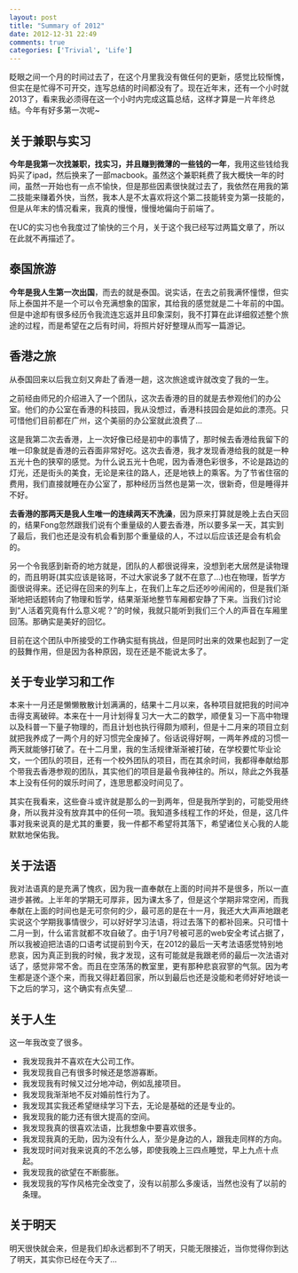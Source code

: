 ```yaml
---
layout: post
title: "Summary of 2012"
date: 2012-12-31 22:49
comments: true
categories: ['Trivial', 'Life']
---
```


眨眼之间一个月的时间过去了，在这个月里我没有做任何的更新，感觉比较惭愧，但实在是忙得不可开交，连写总结的时间都没有了。现在近年末，还有一个小时就2013了，看来我必须得在这一个小时内完成这篇总结，这样才算是一片年终总结。今年有好多第一次呢~

## 关于兼职与实习

**今年是我第一次找兼职，找实习，并且赚到微薄的一些钱的一年**，我用这些钱给我妈买了ipad，然后换来了一部macbook。虽然这个兼职耗费了我大概快一年的时间，虽然一开始也有一点不愉快，但是那些因素很快就过去了，我依然在用我的第二技能来赚着外快，当然，我本人是不太喜欢将这个第二技能转变为第一技能的，但是从年末的情况看来，我真的慢慢，慢慢地偏向于前端了。

在UC的实习也令我度过了愉快的三个月，关于这个我已经写过两篇文章了，所以在此就不再描述了。

## 泰国旅游

**今年是我人生第一次出国**，而去的就是泰国。说实话，在去之前我满怀憧憬，但实际上泰国并不是一个可以令充满想象的国家，其给我的感觉就是二十年前的中国。但是中途却有很多经历令我流连忘返并且印象深刻，我不打算在此详细叙述整个旅途的过程，而是希望在之后有时间，将照片好好整理从而写一篇游记。

## 香港之旅

从泰国回来以后我立刻又奔赴了香港一趟，这次旅途或许就改变了我的一生。

之前经由师兄的介绍进入了一个团队，这次去香港的目的就是去参观他们的办公室。他们的办公室在香港的科技园，我从没想过，香港科技园会是如此的漂亮。只可惜他们目前都在广州，这个美丽的办公室就此浪费了...

这是我第二次去香港，上一次好像已经是初中的事情了，那时候去香港给我留下的唯一印象就是香港的云吞面非常好吃。这次去香港，我才发现香港给我的就是一种五光十色的狭窄的感觉。为什么说五光十色呢，因为香港色彩很多，不论是路边的灯光，还是街头的美食，无论是来往的路人，还是地铁上的乘客。为了节省住宿的费用，我们直接就睡在办公室了，那种经历当然也是第一次，很新奇，但是睡得并不好。

**去香港的那两天是我人生唯一的连续两天不洗澡**，因为原来打算就是晚上去白天回的，结果Fong忽然跟我们说有个重量级的人要去香港，所以要多呆一天，其实到了最后，我们也还是没有机会看到那个重量级的人，不过以后应该还是会有机会的。

另一个令我感到新奇的地方就是，团队的人都很说得来，没想到老大居然是读物理的，而且明哥(其实应该是铭哥，不过大家说多了就不在意了...)也在物理，哲学方面很说得来。还记得在回来的列车上，在我们上车之后还吵吵闹闹的，但是我们渐渐地把话题转向了物理和哲学，结果渐渐地整节车厢都安静了下来。当我们讨论到“人活着究竟有什么意义呢？”的时候，我就只能听到我们三个人的声音在车厢里回荡。那确实是美好的回忆。

目前在这个团队中所接受的工作确实挺有挑战，但是同时出来的效果也起到了一定的鼓舞作用，但是因为各种原因，现在还是不能说太多了。

## 关于专业学习和工作

本来十一月还是懒懒散散计划满满的，结果十二月以来，各种项目就把我的时间冲击得支离破碎。本来在十一月计划得复习大一大二的数学，顺便复习一下高中物理以及科普一下量子物理的，而且计划也执行得颇为顺利，但是十二月来的项目立刻就把我养成了一两个月的好习惯完全废掉了。俗话说得好啊，一两年养成的习惯一两天就能够打破了。在十二月里，我的生活规律渐渐被打破，在学校要忙毕业论文，一个团队的项目，还有一个校外团队的项目，而在其余时间，我都得奉献给那个带我去香港参观的团队，其实他们的项目是最令我神往的。所以，除此之外我基本上没有任何的娱乐时间了，连思思都没时间见了。

其实在我看来，这些奋斗或许就是那么的一到两年，但是我所学到的，可能受用终身，所以我并没有放弃其中的任何一项。我知道多线程工作的坏处，但是，这几件事对我来说真的是尤其的重要，我一件都不希望将其落下，希望诸位关心我的人能默默地保佑我。

## 关于法语

我对法语真的是充满了愧疚，因为我一直奉献在上面的时间并不是很多，所以一直进步甚微。上半年的学期无可厚非，因为课太多了，但是这个学期非常空闲，而我奉献在上面的时间也是无可奈何的少，最可恶的是在十一月，我还大大声声地跟老实说这个学期我事情很少，可以好好学习法语，将过去落下的都补回来。只可惜十二月一到，什么诺言就都不攻自破了。由于1月7号被可恶的web安全考试占据了，所以我被迫把法语的口语考试提前到今天，在2012的最后一天考法语感觉特别地悲哀，因为真正到我的时候，我才发现，这有可能就是我跟老师的最后一次法语对话了，感觉非常不舍。而且在空荡荡的教室里，更有那种悲哀寂寥的气氛。因为考生都是逐个逐个来，而我又得赶着回家，所以到最后也还是没能和老师好好地谈一下之后的学习，这个确实有点失望...

## 关于人生

这一年我改变了很多。

+ 我发现我并不喜欢在大公司工作。
+ 我发现我自己有很多时候还是悠游寡断。
+ 我发现我有时候又过分地冲动，例如乱接项目。
+ 我发现我渐渐地不反对婚前性行为了。
+ 我发现其实我还希望继续学习下去，无论是基础的还是专业的。
+ 我发现我的能力还有很大提高的空间。
+ 我发现我真的很喜欢法语，比我想象中要喜欢很多。
+ 我发现我真的无助，因为没有什么人，至少是身边的人，跟我走同样的方向。
+ 我发现时间对我来说真的不怎么够，即使我晚上三四点睡觉，早上九点十点起。
+ 我发现我的欲望在不断膨胀。
+ 我发现我的写作风格完全改变了，没有以前那么多废话，当然也没有了以前的条理。

## 关于明天

明天很快就会来，但是我们却永远都到不了明天，只能无限接近，当你觉得你到达了明天，其实你已经在今天了...
